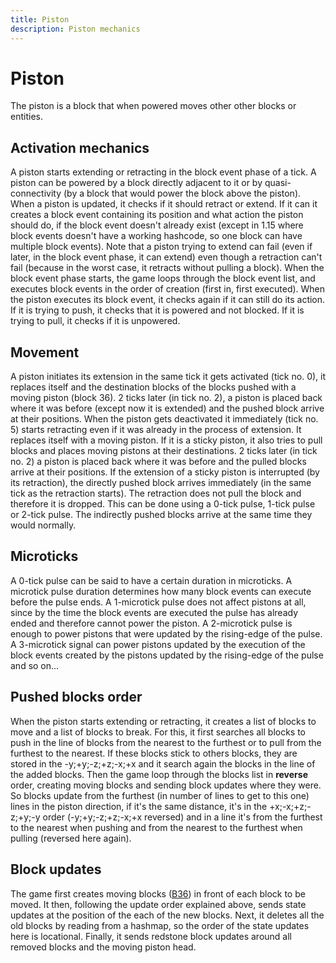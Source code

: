 ```yaml
---
title: Piston
description: Piston mechanics
---
```


# Piston
The piston is a block that when powered moves other other blocks or entities.

## Activation mechanics
A piston starts extending or retracting in the block event phase of a tick. A piston can be powered by a block directly adjacent to it or by quasi-connectivity (by a block that would power the block above the piston). When a piston is updated, it checks if it should retract or extend. If it can it creates a block event containing its position and what action the piston should do, if the block event doesn't already exist (except in 1.15 where block events doesn't have a working hashcode, so one block can have multiple block events). Note that a piston trying to extend can fail (even if later, in the block event phase, it can extend) even though a retraction can't fail (because in the worst case, it retracts without pulling a block). When the block event phase starts, the game loops through the block event list, and executes block events in the order of creation (first in, first executed). When the piston executes its block event, it checks again if it can still do its action. If it is trying to push, it checks that it is powered and not blocked. If it is trying to pull, it checks if it is unpowered.

## Movement
A piston initiates its extension in the same tick it gets activated (tick no. 0), it replaces itself and the destination blocks of the blocks pushed with a moving piston (block 36). 2 ticks later (in tick no. 2), a piston is placed back where it was before (except now it is extended) and the pushed block arrive at their positions. When the piston gets deactivated it immediately (tick no. 5) starts retracting even if it was already in the process of extension. It replaces itself with a moving piston. If it is a sticky piston, it also tries to pull blocks and places moving pistons at their destinations. 2 ticks later (in tick no. 2) a piston is placed back where it was before and the pulled blocks arrive at their positions. If the extension of a sticky piston is interrupted (by its retraction), the directly pushed block arrives immediately (in the same tick as the retraction starts). The retraction does not pull the block and therefore it is dropped. This can be done using a 0-tick pulse, 1-tick pulse or 2-tick pulse. The indirectly pushed blocks arrive at the same time they would normally.

## Microticks
A 0-tick pulse can be said to have a certain duration in microticks. A microtick pulse duration determines how many block events can execute before the pulse ends. A 1-microtick pulse does not affect pistons at all, since by the time the block events are executed the pulse has already ended and therefore cannot power the piston. A 2-microtick pulse is enough to power pistons that were updated by the rising-edge of the pulse. A 3-microtick signal can power pistons updated by the execution of the block events created by the pistons updated by the rising-edge of the pulse and so on...

## Pushed blocks order
When the piston starts extending or retracting, it creates a list of blocks to move and a list of blocks to break. For this, it first searches all blocks to push in the line of blocks from the nearest to the furthest or to pull from the furthest to the nearest. If these blocks stick to others blocks, they are stored in the -y;+y;-z;+z;-x;+x and it search again the blocks in the line of the added blocks. Then the game loop through the blocks list in **reverse** order, creating moving blocks and sending block updates where they were. So blocks update from the furthest (in number of lines to get to this one) lines in the piston direction, if it's the same distance, it's in the +x;-x;+z;-z;+y;-y order (-y;+y;-z;+z;-x;+x reversed) and in a line it's from the furthest to the nearest when pushing and from the nearest to the furthest when pulling (reversed here again).

## Block updates
The game first creates moving blocks ([B36](/pages/Blocks/MovingBlock36)) in front of each block to be moved. It then, following the update order explained above, sends state updates at the position of the each of the new blocks. Next, it deletes all the old blocks by reading from a hashmap, so the order of the state updates here is locational. Finally, it sends redstone block updates around all removed blocks and the moving piston head.
